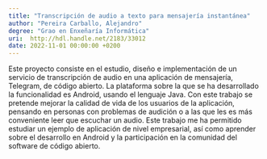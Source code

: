 ```yaml
---
title: "Transcripción de audio a texto para mensajería instantánea"
author: "Pereira Carballo, Alejandro"
degree: "Grao en Enxeñaría Informática"
uri:  http://hdl.handle.net/2183/33012 
date: 2022-11-01 00:00:00 +0200
---
```

Este proyecto consiste en el estudio, diseño e implementación de un servicio de transcripción de audio en una aplicación de mensajería, Telegram, de código abierto. La plataforma sobre la que se ha desarrollado la funcionalidad es Android, usando el lenguaje Java. Con este trabajo se pretende mejorar la calidad de vida de los usuarios de la aplicación, pensando en personas con problemas de audición o a las que les es más conveniente leer que escuchar un audio. Este trabajo me ha permitido estudiar un ejemplo de aplicación de nivel empresarial, así como aprender sobre el desarrollo en Android y la participación en la comunidad del software de código abierto.
